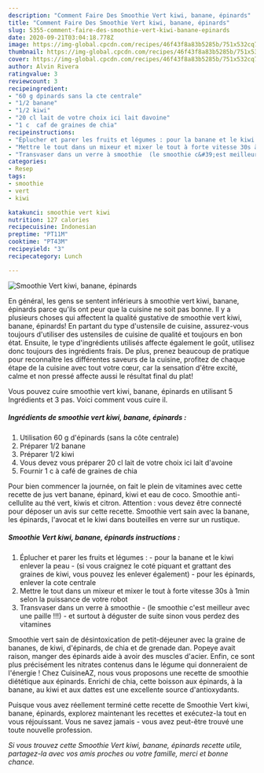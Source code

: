 ```yaml
---
description: "Comment Faire Des Smoothie Vert kiwi, banane, épinards"
title: "Comment Faire Des Smoothie Vert kiwi, banane, épinards"
slug: 5355-comment-faire-des-smoothie-vert-kiwi-banane-epinards
date: 2020-09-21T03:04:18.778Z
image: https://img-global.cpcdn.com/recipes/46f43f8a83b5285b/751x532cq70/smoothie-vert-kiwi-banane-epinards-photo-principale-de-la-recette.jpg
thumbnail: https://img-global.cpcdn.com/recipes/46f43f8a83b5285b/751x532cq70/smoothie-vert-kiwi-banane-epinards-photo-principale-de-la-recette.jpg
cover: https://img-global.cpcdn.com/recipes/46f43f8a83b5285b/751x532cq70/smoothie-vert-kiwi-banane-epinards-photo-principale-de-la-recette.jpg
author: Alvin Rivera
ratingvalue: 3
reviewcount: 3
recipeingredient:
- "60 g dpinards sans la cte centrale"
- "1/2 banane"
- "1/2 kiwi"
- "20 cl lait de votre choix ici lait davoine"
- "1 c  caf de graines de chia"
recipeinstructions:
- "Éplucher et parer les fruits et légumes : pour la banane et le kiwi enlever la peau  (si vous craignez le coté piquant et grattant des graines de kiwi, vous pouvez les enlever également)  pour les épinards, enlever la cote centrale"
- "Mettre le tout dans un mixeur et mixer le tout à forte vitesse 30s à 1min selon la puissance de votre robot"
- "Transvaser dans un verre à smoothie  (le smoothie c&#39;est meilleur avec une paille !!!) et surtout à déguster de suite sinon vous perdez des vitamines"
categories:
- Resep
tags:
- smoothie
- vert
- kiwi

katakunci: smoothie vert kiwi 
nutrition: 127 calories
recipecuisine: Indonesian
preptime: "PT11M"
cooktime: "PT43M"
recipeyield: "3"
recipecategory: Lunch

---
```



![Smoothie Vert kiwi, banane, épinards](https://img-global.cpcdn.com/recipes/46f43f8a83b5285b/751x532cq70/smoothie-vert-kiwi-banane-epinards-photo-principale-de-la-recette.jpg)

En général, les gens se sentent inférieurs à smoothie vert kiwi, banane, épinards parce qu'ils ont peur que la cuisine ne soit pas bonne. Il y a plusieurs choses qui affectent la qualité gustative de smoothie vert kiwi, banane, épinards! En partant du type d'ustensile de cuisine, assurez-vous toujours d'utiliser des ustensiles de cuisine de qualité et toujours en bon état. Ensuite, le type d'ingrédients utilisés affecte également le goût, utilisez donc toujours des ingrédients frais. De plus, prenez beaucoup de pratique pour reconnaître les différentes saveurs de la cuisine, profitez de chaque étape de la cuisine avec tout votre cœur, car la sensation d'être excité, calme et non pressé affecte aussi le résultat final du plat!

<!--inarticleads1-->

Vous pouvez cuire smoothie vert kiwi, banane, épinards en utilisant 5 Ingrédients et 3 pas. Voici comment vous cuire il.

##### Ingrédients de smoothie vert kiwi, banane, épinards :

1. Utilisation 60 g d&#39;épinards (sans la côte centrale)
1. Préparer 1/2 banane
1. Préparer 1/2 kiwi
1. Vous devez vous préparer 20 cl lait de votre choix ici lait d&#39;avoine
1. Fournir 1 c à café de graines de chia


Pour bien commencer la journée, on fait le plein de vitamines avec cette recette de jus vert banane, épinard, kiwi et eau de coco. Smoothie anti-cellulite au thé vert, kiwis et citron. Attention : vous devez être connecté pour déposer un avis sur cette recette. Smoothie vert sain avec la banane, les épinards, l&#39;avocat et le kiwi dans bouteilles en verre sur un rustique. 

<!--inarticleads2-->

##### Smoothie Vert kiwi, banane, épinards instructions :

1. Éplucher et parer les fruits et légumes : - pour la banane et le kiwi enlever la peau  - (si vous craignez le coté piquant et grattant des graines de kiwi, vous pouvez les enlever également)  - pour les épinards, enlever la cote centrale
1. Mettre le tout dans un mixeur et mixer le tout à forte vitesse 30s à 1min selon la puissance de votre robot
1. Transvaser dans un verre à smoothie  - (le smoothie c&#39;est meilleur avec une paille !!!) - et surtout à déguster de suite sinon vous perdez des vitamines


Smoothie vert sain de désintoxication de petit-déjeuner avec la graine de bananes, de kiwi, d&#39;épinards, de chia et de grenade dan. Popeye avait raison, manger des épinards aide à avoir des muscles d&#39;acier. Enfin, ce sont plus précisément les nitrates contenus dans le légume qui donneraient de l&#39;énergie ! Chez CuisineAZ, nous vous proposons une recette de smoothie diététique aux épinards. Enrichi de chia, cette boisson aux épinards, à la banane, au kiwi et aux dattes est une excellente source d&#39;antioxydants. 

<!--inarticleads1-->

<p>
Puisque vous avez réellement terminé cette recette de Smoothie Vert kiwi, banane, épinards, explorez maintenant les recettes et exécutez-la tout en vous réjouissant. Vous ne savez jamais - vous avez peut-être trouvé une toute nouvelle profession.
</p>

<p>
<i>Si vous trouvez cette Smoothie Vert kiwi, banane, épinards recette utile, partagez-la avec vos amis proches ou votre famille, merci et bonne chance.</i>
</p>
